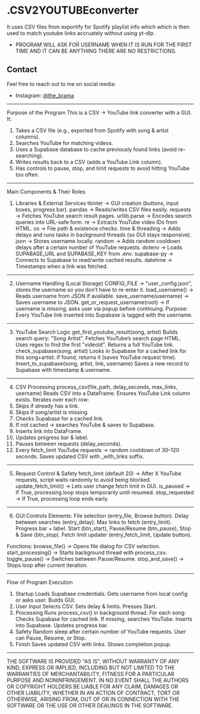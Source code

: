 # .CSV2YOUTUBEconverter
It uses CSV files from exportify for Spotify playlist info which which is then used to match youtube links accruately without using yt-dlp.
- PROGRAM WILL ASK FOR USERNAME WHEN IT IS RUN FOR THE FIRST TIME AND IT CAN BE ANYTHING THERE ARE NO RESTRICTIONS.

## Contact

Feel free to reach out to me on social media:
- Instagram: [@the_brama]([https://instagram.com/your_instagram_id](https://www.instagram.com/the_brama?igsh=MWNnaXhseWJ4cG9ydQ==))
  
---
Purpose of the Program
This is a CSV → YouTube link converter with a GUI.
It:
1. Takes a CSV file (e.g., exported from Spotify with song & artist columns).
2. Searches YouTube for matching videos.
3. Uses a Supabase database to cache previously found links (avoid re-searching).
4. Writes results back to a CSV (adds a YouTube Link column).
5. Has controls to pause, stop, and limit requests to avoid hitting YouTube too often.

---
Main Components & Their Roles
1. Libraries & External Services
tkinter → GUI creation (buttons, input boxes, progress bar).
pandas → Reads/writes CSV files easily.
requests → Fetches YouTube search result pages.
urllib.parse → Encodes search queries into URL-safe form.
re → Extracts YouTube video IDs from HTML.
os → File path & existence checks.
time & threading → Adds delays and runs tasks in background threads (so GUI stays responsive).
json → Stores username locally.
random → Adds random cooldown delays after a certain number of YouTube requests.
dotenv → Loads SUPABASE_URL and SUPABASE_KEY from .env.
supabase-py → Connects to Supabase to read/write cached results.
datetime → Timestamps when a link was fetched.

---
2. Username Handling (Local Storage)
CONFIG_FILE → "user_config.json", stores the username so you don’t have to re-enter it.
load_username() → Reads username from JSON if available.
save_username(username) → Saves username to JSON.
get_or_request_username(root) → If username is missing, asks user via popup before continuing.
Purpose: Every YouTube link inserted into Supabase is tagged with the username.

---
3. YouTube Search Logic
get_first_youtube_result(song, artist)
Builds search query: "Song Artist".
Fetches YouTube’s search page HTML.
Uses regex to find the first "videoId".
Returns a full YouTube link.
check_supabase(song, artist)
Looks in Supabase for a cached link for this song+artist.
If found, returns it (saves YouTube request time).
Insert_to_supabase(song, artist, link, username)
Saves a new record to Supabase with timestamp & username.

---
4. CSV Processing
process_csv(file_path, delay_seconds, max_links, username)
Reads CSV into a DataFrame.
Ensures YouTube Link column exists.
Iterates over each row:
1. Skips if already has a link.
2. Skips if song/artist is missing.
3. Checks Supabase for a cached link.
4. If not cached → searches YouTube & saves to Supabase.
5. Inserts link into DataFrame.
6. Updates progress bar & label.
7. Pauses between requests (delay_seconds).
8. Every fetch_limit YouTube requests → random cooldown of 30–120 seconds.
Saves updated CSV with _with_links suffix.

---
5. Request Control & Safety
fetch_limit (default 20) → After X YouTube requests, script waits randomly to avoid being blocked.
update_fetch_limit() → Lets user change fetch limit in GUI.
is_paused → If True, processing loop stops temporarily until resumed.
stop_requested → If True, processing loop ends early.

---
6. GUI Controls
Elements:
File selection (entry_file, Browse button).
Delay between searches (entry_delay).
Max links to fetch (entry_limit).
Progress bar + label.
Start (btn_start), Pause/Resume (btn_pause), Stop & Save (btn_stop).
Fetch limit updater (entry_fetch_limit, Update button).

Functions:
browse_file() → Opens file dialog for CSV selection.
start_processing() → Starts background thread with process_csv.
toggle_pause() → Switches between Pause/Resume.
stop_and_save() → Stops loop after current iteration.

---
Flow of Program Execution
1. Startup
Loads Supabase credentials.
Gets username from local config or asks user.
Builds GUI.
3. User Input Selects CSV.
Sets delay & limits.
Presses Start.
4. Processing
Runs process_csv() in background thread.
For each song:
Checks Supabase for cached link.
If missing, searches YouTube.
Inserts into Supabase.
Updates progress bar.
5. Safety
Random sleep after certain number of YouTube requests.
User can Pause, Resume, or Stop.
6. Finish
Saves updated CSV with links.
Shows completion popup.

---

THE SOFTWARE IS PROVIDED "AS IS", WITHOUT WARRANTY OF ANY KIND, EXPRESS OR IMPLIED, INCLUDING BUT NOT LIMITED TO THE WARRANTIES OF MERCHANTABILITY, FITNESS FOR A PARTICULAR PURPOSE AND 
NONINFRINGEMENT. IN NO EVENT SHALL THE AUTHORS OR COPYRIGHT HOLDERS BE LIABLE FOR ANY CLAIM, DAMAGES OR OTHER LIABILITY, WHETHER IN AN ACTION OF CONTRACT, TORT OR OTHERWISE, ARISING FROM,
OUT OF OR IN CONNECTION WITH THE SOFTWARE OR THE USE OR OTHER DEALINGS IN THE SOFTWARE.
